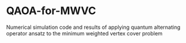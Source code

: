 # QAOA-for-MWVC
Numerical simulation code and results of applying quantum alternating operator ansatz to the minimum weighted vertex cover problem
